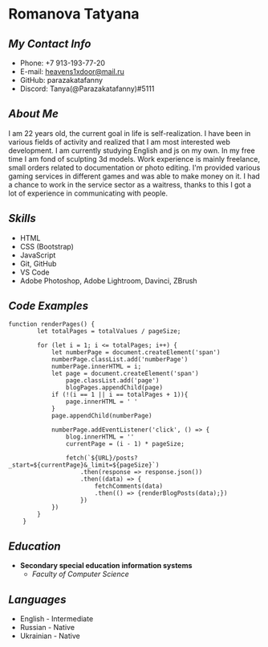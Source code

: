 # Romanova Tatyana

## *My Contact Info*

* Phone: +7 913-193-77-20
* E-mail: heavens1xdoor@mail.ru
* GitHub: parazakatafanny
* Discord: Tanya(@Parazakatafanny)#5111

## *About Me*

I am 22 years old, the current goal in life is self-realization. I have been in various fields of activity and realized that I am most interested web development. I am currently studying English and js on my own. In my free time I am fond of sculpting 3d models. Work experience is mainly freelance, small orders related to documentation or photo editing. I'm provided various gaming services in different games and was able to make money on it. I had a chance to work in the service sector as a waitress, thanks to this I got a lot of experience in communicating with people.

## *Skills*

* HTML
* CSS (Bootstrap)
* JavaScript
* Git, GitHub
* VS Code
* Adobe Photoshop, Adobe Lightroom, Davinci, ZBrush

## *Code Examples*

```
function renderPages() {
        let totalPages = totalValues / pageSize;
        
        for (let i = 1; i <= totalPages; i++) {
            let numberPage = document.createElement('span')
            numberPage.classList.add('numberPage')
            numberPage.innerHTML = i;
            let page = document.createElement('span')
                page.classList.add('page')
                blogPages.appendChild(page)
            if (!(i == 1 || i == totalPages + 1)){
                page.innerHTML = ' '
            } 
            page.appendChild(numberPage)
            
            numberPage.addEventListener('click', () => {
                blog.innerHTML = ''
                currentPage = (i - 1) * pageSize;

                fetch(`${URL}/posts?_start=${currentPage}&_limit=${pageSize}`)
                    .then(response => response.json())
                    .then((data) => {
                        fetchComments(data)
                        .then(() => {renderBlogPosts(data);})
                    })
            })
        }
    }
```
## *Education*

* **Secondary special education information systems**
    * *Faculty of Computer Science*

## *Languages*

* English - Intermediate
* Russian - Native
* Ukrainian - Native
